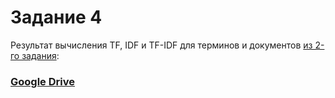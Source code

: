 # Задание 4

Результат вычисления TF, IDF и TF-IDF для терминов и документов [из 2-го задания](https://drive.google.com/drive/u/0/folders/1U4hL69VzJtFlG1u5Sl9or6gpd9_NkTO7):
### [Google Drive](https://drive.google.com/drive/u/0/folders/1QebVj3CNpLLcuBk4AFLOePWrNmpJ-WlC)
